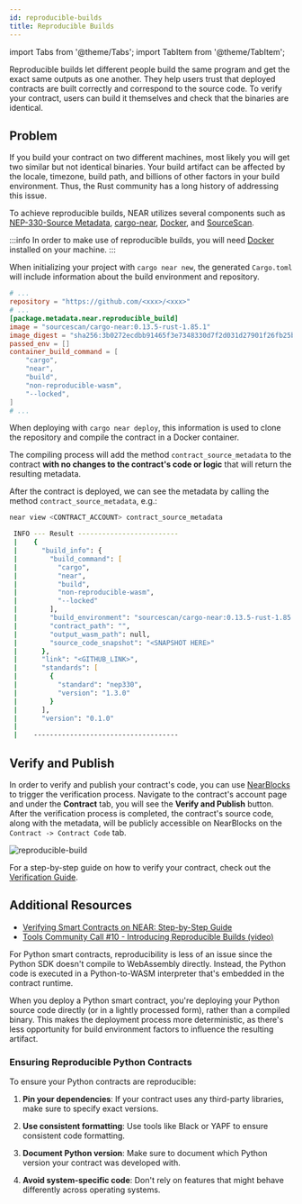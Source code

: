 ```yaml
---
id: reproducible-builds
title: Reproducible Builds
---
```

import Tabs from '@theme/Tabs';
import TabItem from '@theme/TabItem';

Reproducible builds let different people build the same program and get the exact same outputs as one another. They help users trust that deployed contracts are built correctly and correspond to the source code. To verify your contract, users can build it themselves and check that the binaries are identical.

## Problem

<Tabs className="language-tabs" groupId="code-tabs">
  <TabItem value="rust" label="🦀 Rust">
  
If you build your contract on two different machines, most likely you will get two similar but not identical binaries. Your build artifact can be affected by the locale, timezone, build path, and billions of other factors in your build environment. Thus, the Rust community has a long history of addressing this issue.

To achieve reproducible builds, NEAR utilizes several components such as [NEP-330-Source Metadata](https://github.com/near/NEPs/blob/master/neps/nep-0330.md), [cargo-near](https://github.com/near/cargo-near), [Docker](https://docker.com), and [SourceScan](https://github.com/SourceScan).

:::info
In order to make use of reproducible builds, you will need [Docker](https://docker.com) installed on your machine.
:::

When initializing your project with `cargo near new`, the generated `Cargo.toml` will include information about the build environment and repository.

```toml
# ...
repository = "https://github.com/<xxx>/<xxx>"
# ...
[package.metadata.near.reproducible_build]
image = "sourcescan/cargo-near:0.13.5-rust-1.85.1"
image_digest = "sha256:3b0272ecdbb91465f3e7348330d7f2d031d27901f26fb25b4eaf1560a60c20f3"
passed_env = []
container_build_command = [
    "cargo",
    "near",
    "build",
    "non-reproducible-wasm",
    "--locked",
]
# ...
```

When deploying with `cargo near deploy`, this information is used to clone the repository and compile the contract in a Docker container.

The compiling process will add the method `contract_source_metadata` to the contract **with no changes to the contract's code or logic** that will return the resulting metadata.

After the contract is deployed, we can see the metadata by calling the method `contract_source_metadata`, e.g.:

```zsh
near view <CONTRACT_ACCOUNT> contract_source_metadata

 INFO --- Result -------------------------
 |    {
 |      "build_info": {
 |        "build_command": [
 |          "cargo",
 |          "near",
 |          "build",
 |          "non-reproducible-wasm",
 |          "--locked"
 |        ],
 |        "build_environment": "sourcescan/cargo-near:0.13.5-rust-1.85.1@sha256:3b0272ecdbb91465f3e7348330d7f2d031d27901f26fb25b4eaf1560a60c20f3",
 |        "contract_path": "",
 |        "output_wasm_path": null,
 |        "source_code_snapshot": "<SNAPSHOT HERE>"
 |      },
 |      "link": "<GITHUB_LINK>",
 |      "standards": [
 |        {
 |          "standard": "nep330",
 |          "version": "1.3.0"
 |        }
 |      ],
 |      "version": "0.1.0"
 |    
 |    ------------------------------------
```

## Verify and Publish
In order to verify and publish your contract's code, you can use [NearBlocks](https://nearblocks.io) to trigger the verification process. Navigate to the contract's account page and under the **Contract** tab, you will see the **Verify and Publish** button. After the verification process is completed, the contract's source code, along with the metadata, will be publicly accessible on NearBlocks on the `Contract -> Contract Code` tab. 

![reproducible-build](/docs/assets/smart-contract/reproducible-build.png)
   
For a step-by-step guide on how to verify your contract, check out the [Verification Guide](https://github.com/SourceScan/verification-guide).

## Additional Resources

- [Verifying Smart Contracts on NEAR: Step-by-Step Guide](https://github.com/SourceScan/verification-guide)
- [Tools Community Call #10 - Introducing Reproducible Builds (video)](https://youtu.be/RBIAcQj7nFs?t=1742)


</TabItem>
<TabItem value="python" label="🐍 Python">
  
For Python smart contracts, reproducibility is less of an issue since the Python SDK doesn't compile to WebAssembly directly. Instead, the Python code is executed in a Python-to-WASM interpreter that's embedded in the contract runtime.

When you deploy a Python smart contract, you're deploying your Python source code directly (or in a lightly processed form), rather than a compiled binary. This makes the deployment process more deterministic, as there's less opportunity for build environment factors to influence the resulting artifact.

### Ensuring Reproducible Python Contracts

To ensure your Python contracts are reproducible:

1. **Pin your dependencies**: If your contract uses any third-party libraries, make sure to specify exact versions.

2. **Use consistent formatting**: Use tools like Black or YAPF to ensure consistent code formatting.

3. **Document Python version**: Make sure to document which Python version your contract was developed with.

4. **Avoid system-specific code**: Don't rely on features that might behave differently across operating systems.

</TabItem>
</Tabs>